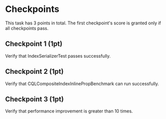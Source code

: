 # Checkpoints

This task has 3 points in total. The first checkpoint's score is granted only if all checkpoints pass.

## Checkpoint 1 (1pt)

Verify that IndexSerializerTest passes successfully.

## Checkpoint 2 (1pt)

Verify that CQLCompositeIndexInlinePropBenchmark can run successfully.

## Checkpoint 3 (1pt)

Verify that performance improvement is greater than 10 times.



